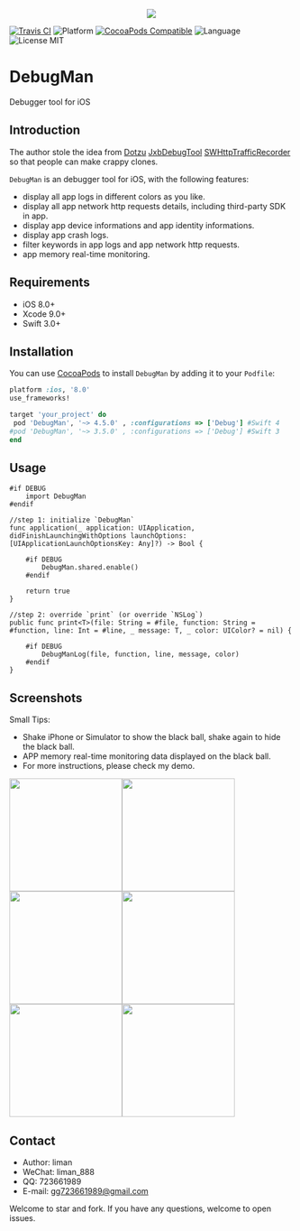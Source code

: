 <p align="center">
  <img src ="https://raw.githubusercontent.com/liman123/DebugMan/master/Sources/Resources/images/debugman_logo.png"/>
</p>

[![Travis CI](https://travis-ci.org/liman123/DebugMan.svg?branch=master)](https://travis-ci.org/liman123/DebugMan)
![Platform](https://img.shields.io/badge/platforms-iOS%208.0+-333333.svg)
[![CocoaPods Compatible](https://img.shields.io/cocoapods/v/DebugMan.svg)](https://img.shields.io/cocoapods/v/DebugMan.svg)
![Language](https://img.shields.io/badge/language-Swift%203.0+-orange.svg)
<img src="https://img.shields.io/badge/license-MIT-blue.svg?style=flat" alt="License MIT"/>

# DebugMan

Debugger tool for iOS

## Introduction

The author stole the idea from [Dotzu](https://github.com/remirobert/Dotzu) [JxbDebugTool](https://github.com/JxbSir/JxbDebugTool) [SWHttpTrafficRecorder](https://github.com/Amindv1/SWHttpTrafficRecorder) so that people can make crappy clones.

`DebugMan` is an debugger tool for iOS, with the following features:

- display all app logs in different colors as you like.
- display all app network http requests details, including third-party SDK in app.
- display app device informations and app identity informations.
- display app crash logs.
- filter keywords in app logs and app network http requests.
- app memory real-time monitoring.

## Requirements

- iOS 8.0+
- Xcode 9.0+
- Swift 3.0+

## Installation

You can use [CocoaPods](https://cocoapods.org/) to install `DebugMan` by adding it to your `Podfile`:

```ruby
platform :ios, '8.0'
use_frameworks!

target 'your_project' do
 pod 'DebugMan', '~> 4.5.0' , :configurations => ['Debug'] #Swift 4
#pod 'DebugMan', '~> 3.5.0' , :configurations => ['Debug'] #Swift 3
end
```

## Usage

	#if DEBUG
	    import DebugMan
	#endif
	
	//step 1: initialize `DebugMan`
	func application(_ application: UIApplication, didFinishLaunchingWithOptions launchOptions: [UIApplicationLaunchOptionsKey: Any]?) -> Bool {
	    
	    #if DEBUG
	        DebugMan.shared.enable()
	    #endif
	    
	    return true
	}
	
	//step 2: override `print` (or override `NSLog`)
	public func print<T>(file: String = #file, function: String = #function, line: Int = #line, _ message: T, _ color: UIColor? = nil) {
	    
	    #if DEBUG
	        DebugManLog(file, function, line, message, color)
	    #endif
	}


## Screenshots

Small Tips:

- Shake iPhone or Simulator to show the black ball, shake again to hide the black ball.
- APP memory real-time monitoring data displayed on the black ball.
- For more instructions, please check my demo.

<img src="https://raw.githubusercontent.com/liman123/DebugMan/master/Screenshots/1.png" width="200"><img src="https://raw.githubusercontent.com/liman123/DebugMan/master/Screenshots/2.png" width="200"><img src="https://raw.githubusercontent.com/liman123/DebugMan/master/Screenshots/3.png" width="200"><img src="https://raw.githubusercontent.com/liman123/DebugMan/master/Screenshots/4.png" width="200"><img src="https://raw.githubusercontent.com/liman123/DebugMan/master/Screenshots/5.png" width="200"><img src="https://raw.githubusercontent.com/liman123/DebugMan/master/Screenshots/6.png" width="200">

## Contact

* Author: liman
* WeChat: liman_888
* QQ: 723661989
* E-mail: gg723661989@gmail.com

Welcome to star and fork. If you have any questions, welcome to open issues.
